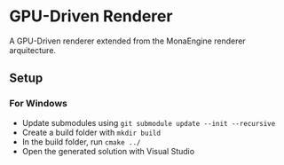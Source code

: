 # GPU-Driven Renderer

A GPU-Driven renderer extended from the MonaEngine renderer arquitecture.

## Setup

### For Windows

- Update submodules using ```git submodule update --init --recursive```
- Create a build folder with ```mkdir build```
- In the build folder, run ```cmake ../```
- Open the generated solution with Visual Studio